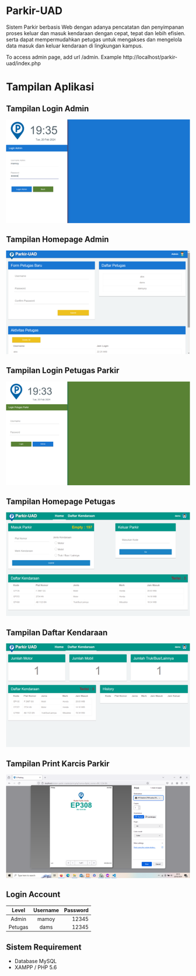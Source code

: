 # Parkir-UAD
Sistem Parkir berbasis Web dengan adanya pencatatan dan penyimpanan proses keluar dan masuk kendaraan dengan cepat, tepat dan lebih efisien. serta dapat mempermudahkan petugas untuk mengakses dan mengelola data masuk dan keluar kendaraan di lingkungan kampus.


To access admin page, add url /admin. Example http://localhost/parkir-uad/index.php

# Tampilan Aplikasi
## Tampilan Login Admin
![ss](ss/ss4.png)
## Tampilan Homepage Admin
![ss](ss/ss5.png)
## Tampilan Login Petugas Parkir
![ss](ss/ss1.png)
## Tampilan Homepage Petugas
![ss](ss/ss2.png)
## Tampilan Daftar Kendaraan
![ss](ss/ss3.png)
## Tampilan Print Karcis Parkir 
![ss](ss/ss31.png)

## Login Account
|   Level   | Username    | Password   |
|:---------:|:---------:  |-----------:|
| Admin     | mamoy       | 12345      |
| Petugas   | dams        | 12345      |


## Sistem Requirement
- Database MySQL
- XAMPP / PHP 5.6
